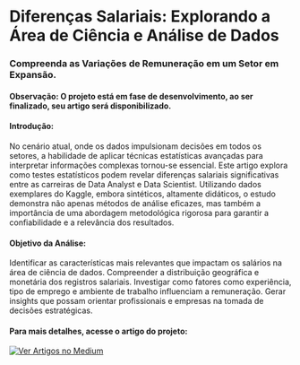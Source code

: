 # Diferenças Salariais: Explorando a Área de Ciência e Análise de Dados
### Compreenda as Variações de Remuneração em um Setor em Expansão.

#### Observação: O projeto está em fase de desenvolvimento, ao ser finalizado, seu artigo será disponibilizado.

#### Introdução:
No cenário atual, onde os dados impulsionam decisões em todos os setores, a habilidade de aplicar técnicas estatísticas avançadas para interpretar informações complexas tornou-se essencial. Este artigo explora como testes estatísticos podem revelar diferenças salariais significativas entre as carreiras de Data Analyst e Data Scientist. Utilizando dados exemplares do Kaggle, embora sintéticos, altamente didáticos, o estudo demonstra não apenas métodos de análise eficazes, mas também a importância de uma abordagem metodológica rigorosa para garantir a confiabilidade e a relevância dos resultados.

#### Objetivo da Análise:
Identificar as características mais relevantes que impactam os salários na área de ciência de dados.
Compreender a distribuição geográfica e monetária dos registros salariais.
Investigar como fatores como experiência, tipo de emprego e ambiente de trabalho influenciam a remuneração.
Gerar insights que possam orientar profissionais e empresas na tomada de decisões estratégicas.

#### Para mais detalhes, acesse o artigo do projeto:
[![Ver Artigos no Medium](https://img.shields.io/badge/Ver_Artigos_no_Medium-03A57B?style=flat-square&logo=Medium&logoColor=white)](https://medium.com/@pedroalves112020)
